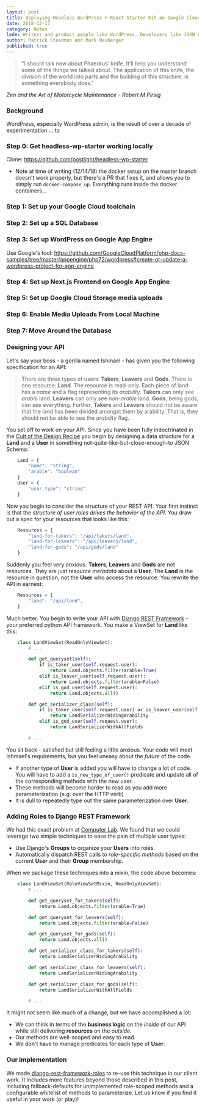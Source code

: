 ```yaml
---
layout: post
title: Deploying Headless WordPress + React Starter Kit on Google Cloud Platform
date: 2018-12-17
category: Notes
lede: Writers and product people like WordPress. Developers like JSON APIs and React. Here's how to rrobustly deploy the best of both worlds to the cloud.
author: Patrick Steadman and Mark Neuberger
published: true
---
```


> "I should talk now about Phaedrus’ knife. It’ll help you understand some of the
> things we talked about. The application of this knife, the division of the
> world into parts and the building of this structure, is something everybody
> does."

*Zen and the Art of Motorcycle Maintenance - Robert M Pirsig*

### Background

WordPress, especially WordPress admin, is the result of over a decade of
experimentation ... to 


### Step 0: Get headless-wp-starter working locally

Clone: https://github.com/postlight/headless-wp-starter

- Note at time of writing (12/14/18) the docker setup on the master branch
  doesn't work properly, but there's a PR that fixes it, and allows you to
  simply run `docker-compose up`. Everything runs inside the docker
  containers...

### Step 1: Set up your Google Cloud toolchain

### Step 2: Set up a SQL Database 

### Step 3: Set up WordPress on Google App Engine

Use Google's tool:
https://github.com/GoogleCloudPlatform/php-docs-samples/tree/master/appengine/php72/wordpress#create-or-update-a-wordpress-project-for-app-engine

### Step 4: Set up Next.js Frontend on Google App Engine

### Step 5: Set up Google Cloud Storage media uploads

### Step 6: Enable Media Uploads From Local Machine

### Step 7: Move Around the Database

### Designing your API

Let's say your boss - a gorilla named Ishmael - has given you the following
specification for an API:

> There are three types of users: **Takers**, **Leavers** and **Gods**. There is
> one resource: **Land**. The resource is read-only. Each piece of land has a
> *name* and a flag representing its *arability*. **Takers** can only see
> *arable* land. **Leavers** can only see *non-arable* land. **Gods**, being
> gods, can see everything. Further, **Takers** and **Leavers** should not be
> aware that the land has been divided amongst them by arability. That is, they
> should not be able to see the *arability* flag.

You set off to work on your API. Since you have been fully indoctrinated in the
[Cult of the Design
Recipe](http://www.ccs.neu.edu/course/csg107/design-recipe.html) you begin by
designing a data structure for a **Land** and a **User** in something
not-quite-like-but-close-enough-to JSON Schema:

```javascript
    Land = {
        "name": "string",
        "arable": "boolean"
    }
    User = {
        "user_type": "string"
    }
```

Now you begin to consider the structure of your REST API. Your first instinct is
that the *structure of user roles drives the behavior of the API*. You draw out
a spec for your resources that looks like this:

```javascript
    Resources = {
        "land-for-takers": "/api/takers/land",
        "land-for-leavers": "/api/leavers/land",
        "land-for-gods": "/api/gods/land"
    }

```

Suddenly you feel very anxious. **Takers**, **Leavers** and **Gods** are not
*resources*. They are just *resource metadata* about a **User**. The **Land** is
the resource in question, not the **User** who access the resource. You rewrite
the API in earnest:

```javascript
    Resources = {
        "land": "/api/land",
    }
```

Much better. You begin to write your API with [Django REST
Framework](http://www.django-rest-framework.org/) - your preferred python API
framework. You make a ViewSet for **Land** like this:

```python
    class LandViewSet(ReadOnlyViewSet):
        # ...

        def get_queryset(self):
            if is_taker_user(self.request.user):
                return Land.objects.filter(arable=True)
            elif is_leaver_user(self.request.user):
                return Land.objects.filter(arable=False)
            elif is_god_user(self.request.user):
                return Land.objects.all()

        def get_serializer_class(self):
            if is_taker_user(self.request.user) or is_leaver_user(self.request.user):
                return LandSerializerHidingArability
            elif is_god_user(self.request.user):
                return LandSerializerWithAllFields

        # ...
```

You sit back - satisfied but still feeling a little anxious. Your code will meet
Ishmael's requirements, but you feel uneasy about the *future* of the code.

* If another type of **User** is added you will have to change a lot of code.
  You will have to add a `is_new_type_of_user()` predicate and update all of the
  corresponding methods with the new user.
* These methods will become harder to read as you add more parameterization
  (e.g: over the HTTP verb)
* It is dull to repeatedly type out the same parameterization over **User**.

### Adding Roles to Django REST Framework

We had this exact problem at [Computer Lab](http://computerlab.io). We found
that we could leverage two simple techniques to ease the pain of multiple user
types:

* Use Django's **Groups** to organize your **Users** into roles.
* Automatically dispatch REST calls to *role-specific methods* based on the
  current **User** and their **Group** membership.

When we package these techniques into a mixin, the code above becomes:

```python
    class LandViewSet(RoleViewSetMixin, ReadOnlyViewSet):
        # ...

        def get_queryset_for_takers(self):
            return Land.objects.filter(arable=True)

        def get_queryset_for_leavers(self):
            return Land.objects.filter(arable=False)

        def get_queryset_for_gods(self):
            return Land.objects.all()

        def get_serializer_class_for_takers(self):
            return LandSerializerHidingArability

        def get_serializer_class_for_leavers(self):
            return LandSerializerHidingArability

        def get_serializer_class_for_gods(self):
            return LandSerializerWithAllFields

        # ...
```

It might not seem like much of a change, but we have accomplished a lot:

* We can think in terms of the **business logic** on the *inside* of our API
  while still delivering **resources** on the *outside*.
* Our methods are well-scoped and easy to read.
* We don't have to manage predicates for each type of **User**.

### Our implementation

We made
[django-rest-framework-roles](https://github.com/computer-lab/django-rest-framework-roles)
to re-use this technique in our client work. It includes more features beyond
those described in this post, including fallback-defaults for unimplemented
role-scoped methods and a configurable whitelist of methods to parameterize. Let
us know if you find it useful in your work (or play)!
